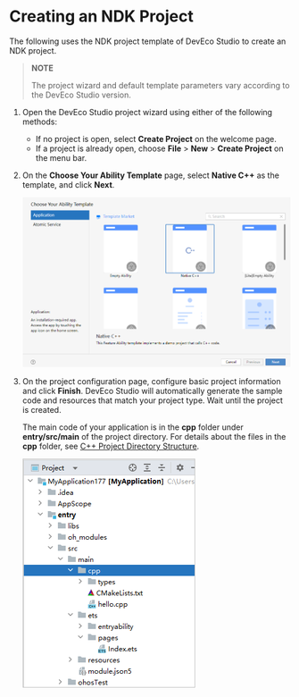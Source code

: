 # Creating an NDK Project


The following uses the NDK project template of DevEco Studio to create an NDK project.


>  **NOTE**
> 
> The project wizard and default template parameters vary according to the DevEco Studio version.


1. Open the DevEco Studio project wizard using either of the following methods:
   - If no project is open, select **Create Project** on the welcome page.
   - If a project is already open, choose **File** > **New** > **Create Project** on the menu bar.

2. On the **Choose Your Ability Template** page, select **Native C++** as the template, and click **Next**.
   
   ![en-us_image_0000001782486161](figures/en-us_image_0000001782486161.png)
   
3. On the project configuration page, configure basic project information and click **Finish**. DevEco Studio will automatically generate the sample code and resources that match your project type. Wait until the project is created.

   The main code of your application is in the **cpp** folder under **entry/src/main** of the project directory. For details about the files in the **cpp** folder, see <!--RP1-->[C++ Project Directory Structure](https://developer.huawei.com/consumer/en/doc/harmonyos-guides-V5/ide-project-structure-V5)<!--RP1End-->.

   ![oh-menu](figures/oh-menu.PNG)